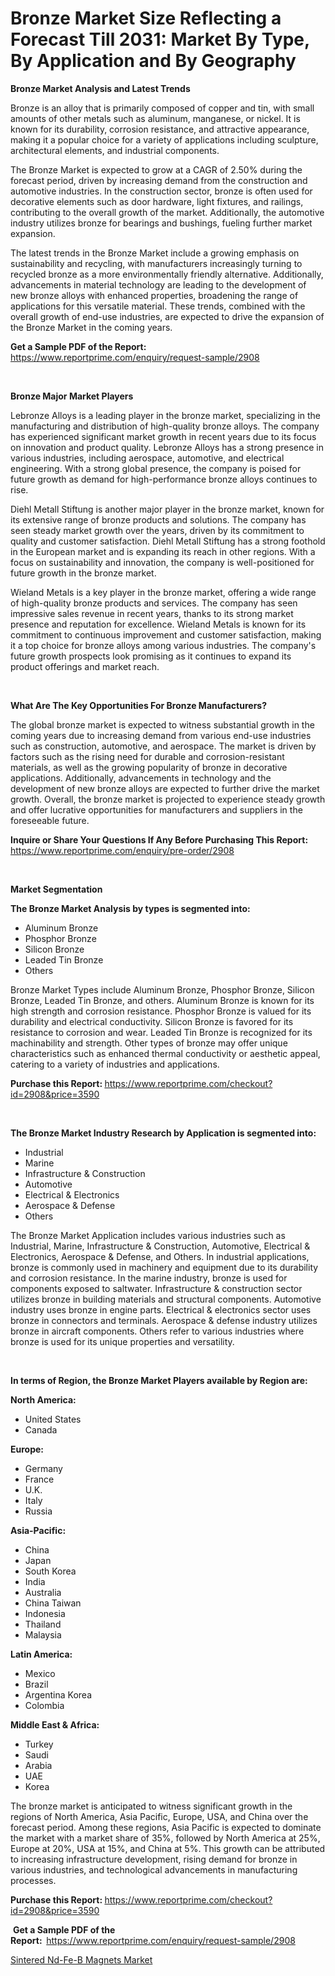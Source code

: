 <p><h1>Bronze Market Size Reflecting a Forecast Till 2031: Market By Type, By Application and By Geography</h1></p><p><strong>Bronze Market Analysis and Latest Trends</strong></p>
<p><p>Bronze is an alloy that is primarily composed of copper and tin, with small amounts of other metals such as aluminum, manganese, or nickel. It is known for its durability, corrosion resistance, and attractive appearance, making it a popular choice for a variety of applications including sculpture, architectural elements, and industrial components.</p><p>The Bronze Market is expected to grow at a CAGR of 2.50% during the forecast period, driven by increasing demand from the construction and automotive industries. In the construction sector, bronze is often used for decorative elements such as door hardware, light fixtures, and railings, contributing to the overall growth of the market. Additionally, the automotive industry utilizes bronze for bearings and bushings, fueling further market expansion.</p><p>The latest trends in the Bronze Market include a growing emphasis on sustainability and recycling, with manufacturers increasingly turning to recycled bronze as a more environmentally friendly alternative. Additionally, advancements in material technology are leading to the development of new bronze alloys with enhanced properties, broadening the range of applications for this versatile material. These trends, combined with the overall growth of end-use industries, are expected to drive the expansion of the Bronze Market in the coming years.</p></p>
<p><strong>Get a Sample PDF of the Report:&nbsp;</strong> <a href="https://www.reportprime.com/enquiry/request-sample/2908">https://www.reportprime.com/enquiry/request-sample/2908</a></p>
<p>&nbsp;</p>
<p><strong>Bronze Major Market Players</strong></p>
<p><p>Lebronze Alloys is a leading player in the bronze market, specializing in the manufacturing and distribution of high-quality bronze alloys. The company has experienced significant market growth in recent years due to its focus on innovation and product quality. Lebronze Alloys has a strong presence in various industries, including aerospace, automotive, and electrical engineering. With a strong global presence, the company is poised for future growth as demand for high-performance bronze alloys continues to rise.</p><p>Diehl Metall Stiftung is another major player in the bronze market, known for its extensive range of bronze products and solutions. The company has seen steady market growth over the years, driven by its commitment to quality and customer satisfaction. Diehl Metall Stiftung has a strong foothold in the European market and is expanding its reach in other regions. With a focus on sustainability and innovation, the company is well-positioned for future growth in the bronze market.</p><p>Wieland Metals is a key player in the bronze market, offering a wide range of high-quality bronze products and services. The company has seen impressive sales revenue in recent years, thanks to its strong market presence and reputation for excellence. Wieland Metals is known for its commitment to continuous improvement and customer satisfaction, making it a top choice for bronze alloys among various industries. The company's future growth prospects look promising as it continues to expand its product offerings and market reach.</p></p>
<p>&nbsp;</p>
<p><strong>What Are The Key Opportunities For Bronze Manufacturers?</strong></p>
<p><p>The global bronze market is expected to witness substantial growth in the coming years due to increasing demand from various end-use industries such as construction, automotive, and aerospace. The market is driven by factors such as the rising need for durable and corrosion-resistant materials, as well as the growing popularity of bronze in decorative applications. Additionally, advancements in technology and the development of new bronze alloys are expected to further drive the market growth. Overall, the bronze market is projected to experience steady growth and offer lucrative opportunities for manufacturers and suppliers in the foreseeable future.</p></p>
<p><strong>Inquire or Share Your Questions If Any Before Purchasing This Report:</strong> <a href="https://www.reportprime.com/enquiry/pre-order/2908">https://www.reportprime.com/enquiry/pre-order/2908</a></p>
<p>&nbsp;</p>
<p><strong>Market Segmentation</strong></p>
<p><strong>The Bronze Market Analysis by types is segmented into:</strong></p>
<p><ul><li>Aluminum Bronze</li><li>Phosphor Bronze</li><li>Silicon Bronze</li><li>Leaded Tin Bronze</li><li>Others</li></ul></p>
<p><p>Bronze Market Types include Aluminum Bronze, Phosphor Bronze, Silicon Bronze, Leaded Tin Bronze, and others. Aluminum Bronze is known for its high strength and corrosion resistance. Phosphor Bronze is valued for its durability and electrical conductivity. Silicon Bronze is favored for its resistance to corrosion and wear. Leaded Tin Bronze is recognized for its machinability and strength. Other types of bronze may offer unique characteristics such as enhanced thermal conductivity or aesthetic appeal, catering to a variety of industries and applications.</p></p>
<p><strong>Purchase this Report:&nbsp;</strong><a href="https://www.reportprime.com/checkout?id=2908&price=3590">https://www.reportprime.com/checkout?id=2908&price=3590</a></p>
<p>&nbsp;</p>
<p><strong>The Bronze Market Industry Research by Application is segmented into:</strong></p>
<p><ul><li>Industrial</li><li>Marine</li><li>Infrastructure & Construction</li><li>Automotive</li><li>Electrical & Electronics</li><li>Aerospace & Defense</li><li>Others</li></ul></p>
<p><p>The Bronze Market Application includes various industries such as Industrial, Marine, Infrastructure & Construction, Automotive, Electrical & Electronics, Aerospace & Defense, and Others. In industrial applications, bronze is commonly used in machinery and equipment due to its durability and corrosion resistance. In the marine industry, bronze is used for components exposed to saltwater. Infrastructure & construction sector utilizes bronze in building materials and structural components. Automotive industry uses bronze in engine parts. Electrical & electronics sector uses bronze in connectors and terminals. Aerospace & defense industry utilizes bronze in aircraft components. Others refer to various industries where bronze is used for its unique properties and versatility.</p></p>
<p>&nbsp;</p>
<p><strong>In terms of Region, the Bronze Market Players available by Region are:</strong></p>
<p>
    <p> <strong> North America: </strong>
        <ul>
            <li>United States</li>
            <li>Canada</li>
        </ul>
        </p> 
    <p> <strong> Europe: </strong>
        <ul>
            <li>Germany</li>
            <li>France</li>
            <li>U.K.</li>
            <li>Italy</li>
            <li>Russia</li>
        </ul>
        </p> 
    <p> <strong> Asia-Pacific: </strong>
        <ul>
            <li>China</li>
            <li>Japan</li>
            <li>South Korea</li>
            <li>India</li>
            <li>Australia</li>
            <li>China Taiwan</li>
            <li>Indonesia</li>
            <li>Thailand</li>
            <li>Malaysia</li>
        </ul>
        </p> 
    <p> <strong> Latin America: </strong>
        <ul>
            <li>Mexico</li>
            <li>Brazil</li>
            <li>Argentina Korea</li>
            <li>Colombia</li>
        </ul>
        </p> 
    <p> <strong> Middle East & Africa: </strong>
        <ul>
            <li>Turkey</li>
            <li>Saudi</li>
            <li>Arabia</li>
            <li>UAE</li>
            <li>Korea</li>
        </ul>
    </p>
    </p>
<p><p>The bronze market is anticipated to witness significant growth in the regions of North America, Asia Pacific, Europe, USA, and China over the forecast period. Among these regions, Asia Pacific is expected to dominate the market with a market share of 35%, followed by North America at 25%, Europe at 20%, USA at 15%, and China at 5%. This growth can be attributed to increasing infrastructure development, rising demand for bronze in various industries, and technological advancements in manufacturing processes.</p></p>
<p><strong>Purchase this Report: </strong><a href="https://www.reportprime.com/checkout?id=2908&price=3590">https://www.reportprime.com/checkout?id=2908&price=3590</a></p>
<p>&nbsp;<strong>Get a Sample PDF of the Report:&nbsp;&nbsp;</strong><a href="https://www.reportprime.com/enquiry/request-sample/2908">https://www.reportprime.com/enquiry/request-sample/2908</a></p>
<p><strong></strong></p>
<p><p><a href="https://invited-way-688.notion.site/Insights-into-Sintered-Nd-Fe-B-Magnets-Market-Size-Analysing-Market-Share-Trends-and-Growth-from--082f37f5afc04d0fa738969391b96b2e">Sintered Nd-Fe-B Magnets Market</a></p></p>